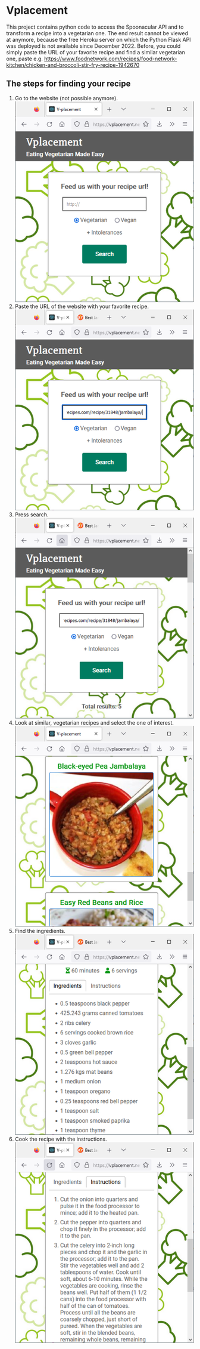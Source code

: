 # Vplacement

This project contains python code to access the Spoonacular API and to transform a recipe into a vegetarian one. The end result cannot be viewed at anymore, because the free Heroku server on which the Python Flask API was deployed is not available since December 2022. Before, you could simply paste the URL of your favorite recipe and find a similar vegetarian one, paste e.g. https://www.foodnetwork.com/recipes/food-network-kitchen/chicken-and-broccoli-stir-fry-recipe-1942670

## The steps for finding your recipe

1. Go to the website (not possible anymore).
![Vplacement1](images/vplacement1.PNG)
2. Paste the URL of the website with your favorite recipe.
![Vplacement2](images/vplacement2.PNG)
3. Press search.
![Vplacement3](images/vplacement3.PNG)
4. Look at similar, vegetarian recipes and select the one of interest.
![Vplacement4](images/vplacement4.PNG)
5. Find the ingredients.
![Vplacement5](images/vplacement5.PNG)
6. Cook the recipe with the instructions.
![Vplacement6](images/vplacement6.PNG)